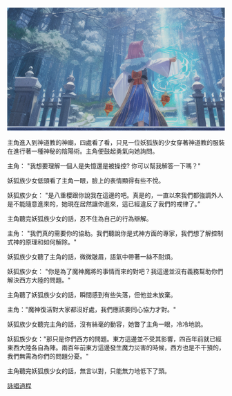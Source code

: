 ![](./4-1-b.png)

主角進入到神道教的神廟，四處看了看，只見一位妖狐族的少女穿著神道教的服裝在進行著一種神秘的陰陽術。主角便鼓起勇氣向她詢問。

主角： "我想要理解一個人是失憶還是被操控? 你可以幫我解答一下嗎？"

妖狐族少女低頭看了主角一眼，臉上的表情顯得有些不悅。

妖狐族少女： "是八重櫻跟你說我在這邊的吧。真是的，一直以來我們都強調外人是不能隨意進來的，她現在居然讓你進來，這已經違反了我們的戒律了。”

主角聽完妖狐族少女的話，忍不住為自己的行為辯解。

主角： "我們真的需要你的協助。我們聽說你是式神方面的專家，我們想了解控制式神的原理和如何解除。"

妖狐族少女聽了主角的話，微微皺眉，語氣中帶著一絲不耐煩。

妖狐族少女： "你是為了魔神魔將的事情而來的對吧？我這邊並沒有義務幫助你們解決西方大陸的問題。"

主角聽了妖狐族少女的話，瞬間感到有些失落，但他並未放棄。

主角："魔神復活對大家都沒好處，我們應該要同心協力才對。"

妖狐族少女聽完主角的話，沒有絲毫的動容，她瞥了主角一眼，冷冷地說。

妖狐族少女："那只是你們西方的問題。東方這邊並不受其影響，四百年前就已經東西大陸各自為陣。兩百年前東方這邊發生魔力災害的時候，西方也是不干預的，我們無需為你們的問題分憂。"

主角聽完妖狐族少女的話，無言以對，只能無力地低下了頭。


[詠唱過程](./gpt/4-1-b.chat.html)